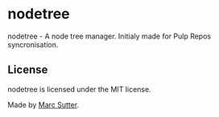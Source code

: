 # nodetree

nodetree - A node tree manager. Initialy made for Pulp Repos syncronisation.

## License

nodetree is licensed under the MIT license.

Made by [Marc Sutter](https://twitter.com/marcsutter).
